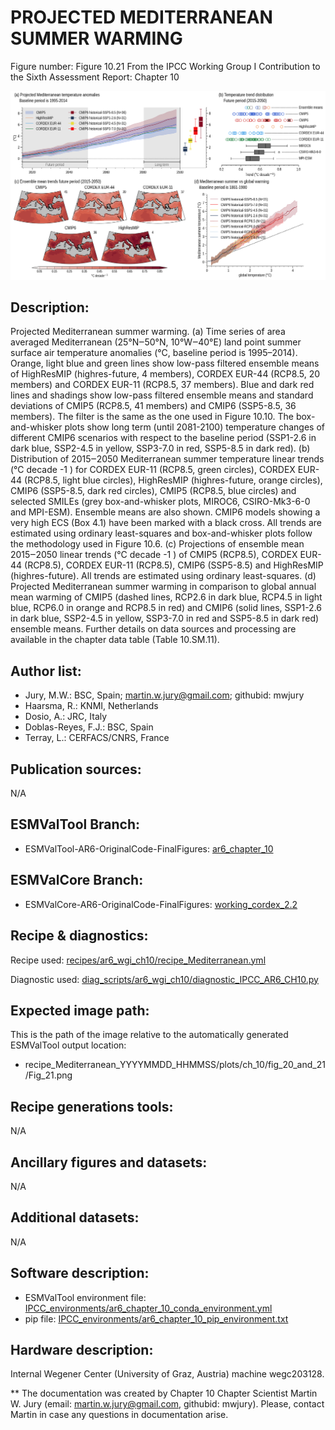 PROJECTED MEDITERRANEAN SUMMER WARMING
======================================

Figure number: Figure 10.21
From the IPCC Working Group I Contribution to the Sixth Assessment Report: Chapter 10

![Figure 10.21](ar6_wg1_chap10_figure10_21_Mediterranean_future.png?raw=true)


Description:
------------
Projected Mediterranean summer warming. (a) Time series of area averaged Mediterranean (25°N‒50°N, 10°W‒40°E) land point summer surface air temperature anomalies (°C, baseline period is 1995–2014). Orange, light blue and green lines show low-pass filtered ensemble means of HighResMIP (highres-future, 4 members), CORDEX EUR-44 (RCP8.5, 20 members) and CORDEX EUR-11 (RCP8.5, 37 members). Blue and dark red lines and shadings show low-pass filtered ensemble means and standard deviations of CMIP5 (RCP8.5, 41 members) and CMIP6 (SSP5-8.5, 36 members). The filter is the same as the one used in Figure 10.10. The box-and-whisker plots show long term (until 2081-2100) temperature changes of different CMIP6 scenarios with respect to the baseline period (SSP1-2.6 in dark blue, SSP2-4.5 in yellow, SSP3-7.0 in red, SSP5-8.5 in dark red). (b) Distribution of 2015‒2050 Mediterranean summer temperature linear trends (°C decade -1 ) for CORDEX EUR-11 (RCP8.5, green circles), CORDEX EUR-44 (RCP8.5, light blue circles), HighResMIP (highres-future, orange circles), CMIP6 (SSP5-8.5, dark red circles), CMIP5 (RCP8.5, blue circles) and selected SMILEs (grey box-and-whisker plots, MIROC6, CSIRO-Mk3-6-0 and MPI-ESM). Ensemble means are also shown. CMIP6 models showing a very high ECS (Box 4.1) have been marked with a black cross. All trends are estimated using ordinary least-squares and box-and-whisker plots follow the methodology used in Figure 10.6. (c) Projections of ensemble mean 2015‒2050 linear trends (°C decade -1 ) of CMIP5 (RCP8.5), CORDEX EUR-44 (RCP8.5), CORDEX EUR-11 (RCP8.5), CMIP6 (SSP5-8.5) and HighResMIP (highres-future). All trends are estimated using ordinary least-squares. (d) Projected Mediterranean summer warming in comparison to global annual mean warming of CMIP5 (dashed lines, RCP2.6 in dark blue, RCP4.5 in light blue, RCP6.0 in orange and RCP8.5 in red) and CMIP6 (solid lines, SSP1-2.6 in dark blue, SSP2-4.5 in yellow, SSP3-7.0 in red and SSP5-8.5 in dark red) ensemble means. Further details on data sources and processing are available in the chapter data table (Table 10.SM.11).


Author list:
------------
- Jury, M.W.: BSC, Spain; martin.w.jury@gmail.com; githubid: mwjury
- Haarsma, R.: KNMI, Netherlands
- Dosio, A.: JRC, Italy
- Doblas-Reyes, F.J.: BSC, Spain
- Terray, L.: CERFACS/CNRS, France


Publication sources:
--------------------
N/A


ESMValTool Branch:
------------------
- ESMValTool-AR6-OriginalCode-FinalFigures: [ar6_chapter_10](https://github.com/ipcc-wgi/ESMValTool-AR6-OriginalCode-FinalFigures/tree/ar6_chapter_10)


ESMValCore Branch:
------------------
- ESMValCore-AR6-OriginalCode-FinalFigures: [working_cordex_2.2](https://github.com/ipcc-wgi/ESMValCore-AR6-OriginalCode-FinalFigures/tree/working_cordex_2.2)


Recipe & diagnostics:
---------------------
Recipe used: [recipes/ar6_wgi_ch10/recipe_Mediterranean.yml](https://github.com/ipcc-wgi/ESMValTool-AR6-OriginalCode-FinalFigures/blob/ar6_chapter_10/esmvaltool/recipes/ar6_wgi_ch10/recipe_Mediterranean.yml)

Diagnostic used: [diag_scripts/ar6_wgi_ch10/diagnostic_IPCC_AR6_CH10.py](https://github.com/ipcc-wgi/ESMValTool-AR6-OriginalCode-FinalFigures/blob/ar6_chapter_10/esmvaltool/diag_scripts/ar6_wgi_ch10/diagnostic_IPCC_AR6_CH10.py)


Expected image path:
--------------------
This is the path of the image relative to the automatically generated ESMValTool output location:
- recipe_Mediterranean_YYYYMMDD_HHMMSS/plots/ch_10/fig_20_and_21/Fig_21.png


Recipe generations tools:
-------------------------
N/A


Ancillary figures and datasets:
-------------------------------
N/A


Additional datasets:
--------------------
N/A


Software description:
---------------------
- ESMValTool environment file: [IPCC_environments/ar6_chapter_10_conda_environment.yml](https://github.com/ipcc-wgi/ESMValTool-AR6-OriginalCode-FinalFigures/blob/main/IPCC_environments/ar6_chapter_10_conda_environment.yml)
- pip file: [IPCC_environments/ar6_chapter_10_pip_environment.txt](https://github.com/ipcc-wgi/ESMValTool-AR6-OriginalCode-FinalFigures/blob/main/IPCC_environments/ar6_chapter_10_pip_environment.txt)


Hardware description:
---------------------
Internal Wegener Center (University of Graz, Austria) machine wegc203128.

** The documentation was created by Chapter 10 Chapter Scientist Martin W. Jury (email: martin.w.jury@gmail.com, githubid: mwjury). Please, contact Martin in case any questions in documentation arise.
